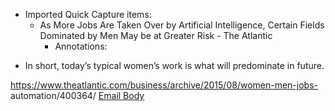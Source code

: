 - Imported Quick Capture items:
    - As More Jobs Are Taken Over by Artificial Intelligence, Certain Fields Dominated by Men May be at Greater Risk - The Atlantic
        - Annotations:

* In short, today’s typical women’s work is what will predominate in future.



https://www.theatlantic.com/business/archive/2015/08/women-men-jobs-
automation/400364/ [Email Body](https://files.todoist.com/yeOSFo6PfUex7UWy1JMltgIrl8M1XVJVooQqdouQ2tXcb4jKqiM3ojXx6D9hDZyJ/by/21878347/as/file.html)
